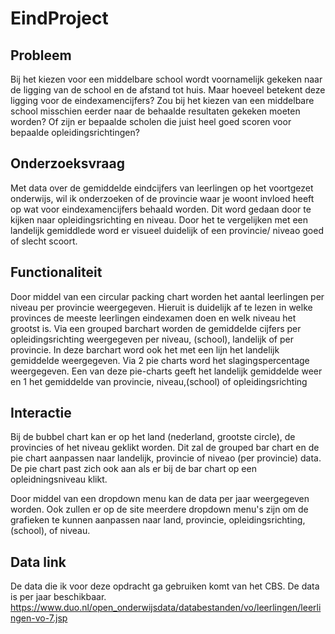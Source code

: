 # EindProject

## Probleem
Bij het kiezen voor een middelbare school wordt voornamelijk gekeken naar de ligging van de school en de afstand tot huis. Maar hoeveel betekent deze ligging voor de eindexamencijfers? Zou bij het kiezen van een middelbare school misschien eerder naar de behaalde resultaten gekeken moeten worden? Of zijn er bepaalde scholen die juist heel goed scoren voor bepaalde opleidingsrichtingen?

## Onderzoeksvraag
Met data over de gemiddelde eindcijfers van leerlingen op het voortgezet onderwijs, wil ik onderzoeken of de provincie waar je woont invloed heeft op wat voor eindexamencijfers behaald worden. Dit word gedaan door te kijken naar opleidingsrichting en niveau. Door het te vergelijken met een landelijk gemiddlede word er visueel duidelijk of een provincie/ niveao goed of slecht scoort.

## Functionaliteit
Door middel van een circular packing chart worden het aantal leerlingen per niveau per provincie weergegeven. Hieruit is duidelijk af te lezen in welke provinces de meeste leerlingen eindexamen doen en welk niveau het grootst is.
Via een grouped barchart worden de gemiddelde cijfers per opleidingsrichting weergegeven per niveau, (school), landelijk of per provincie. In deze barchart word ook het met een lijn het landelijk gemiddelde weergegeven.
Via 2 pie charts word het slagingspercentage weergegeven. Een van deze pie-charts geeft het landelijk gemiddelde weer en 1 het gemiddelde van provincie, niveau,(school) of opleidingsrichting

## Interactie
Bij de bubbel chart kan er op het land (nederland, grootste circle), de provincies of het niveau geklikt worden. Dit zal de grouped bar chart en de pie chart aanpassen naar landelijk, provincie of niveao (per provincie) data.
De pie chart past zich ook aan als er bij de bar chart op een opleidningsniveau klikt.

Door middel van een dropdown menu kan de data per jaar weergegeven worden. Ook zullen er op de site meerdere dropdown menu's zijn om de grafieken te kunnen aanpassen naar land, provincie, opleidingsrichting, (school), of niveau.

## Data link
De data die ik voor deze opdracht ga gebruiken komt van het CBS. De data is per jaar beschikbaar.
https://www.duo.nl/open_onderwijsdata/databestanden/vo/leerlingen/leerlingen-vo-7.jsp
